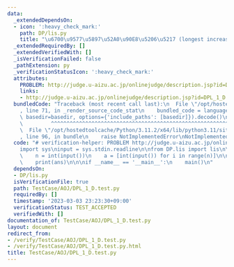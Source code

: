 ```yaml
---
data:
  _extendedDependsOn:
  - icon: ':heavy_check_mark:'
    path: DP/lis.py
    title: "\u6700\u9577\u5897\u52A0\u90E8\u5206\u5217 (longest increasing subsequence)"
  _extendedRequiredBy: []
  _extendedVerifiedWith: []
  _isVerificationFailed: false
  _pathExtension: py
  _verificationStatusIcon: ':heavy_check_mark:'
  attributes:
    PROBLEM: http://judge.u-aizu.ac.jp/onlinejudge/description.jsp?id=DPL_1_D
    links:
    - http://judge.u-aizu.ac.jp/onlinejudge/description.jsp?id=DPL_1_D
  bundledCode: "Traceback (most recent call last):\n  File \"/opt/hostedtoolcache/Python/3.11.2/x64/lib/python3.11/site-packages/onlinejudge_verify/documentation/build.py\"\
    , line 71, in _render_source_code_stat\n    bundled_code = language.bundle(stat.path,\
    \ basedir=basedir, options={'include_paths': [basedir]}).decode()\n          \
    \         ^^^^^^^^^^^^^^^^^^^^^^^^^^^^^^^^^^^^^^^^^^^^^^^^^^^^^^^^^^^^^^^^^^^^^^^^^^^^^^^^^\n\
    \  File \"/opt/hostedtoolcache/Python/3.11.2/x64/lib/python3.11/site-packages/onlinejudge_verify/languages/python.py\"\
    , line 96, in bundle\n    raise NotImplementedError\nNotImplementedError\n"
  code: "# verification-helper: PROBLEM http://judge.u-aizu.ac.jp/onlinejudge/description.jsp?id=DPL_1_D\n\
    import sys\ninput = sys.stdin.readline\n\nfrom DP.lis import lis\n\n\ndef main():\n\
    \    n = int(input())\n    a = [int(input()) for i in range(n)]\n\n    ans = len(lis(a))\n\
    \    print(ans)\n\n\nif __name__ == '__main__':\n    main()\n"
  dependsOn:
  - DP/lis.py
  isVerificationFile: true
  path: TestCase/AOJ/DPL_1_D.test.py
  requiredBy: []
  timestamp: '2023-03-03 23:23:30+09:00'
  verificationStatus: TEST_ACCEPTED
  verifiedWith: []
documentation_of: TestCase/AOJ/DPL_1_D.test.py
layout: document
redirect_from:
- /verify/TestCase/AOJ/DPL_1_D.test.py
- /verify/TestCase/AOJ/DPL_1_D.test.py.html
title: TestCase/AOJ/DPL_1_D.test.py
---
```

